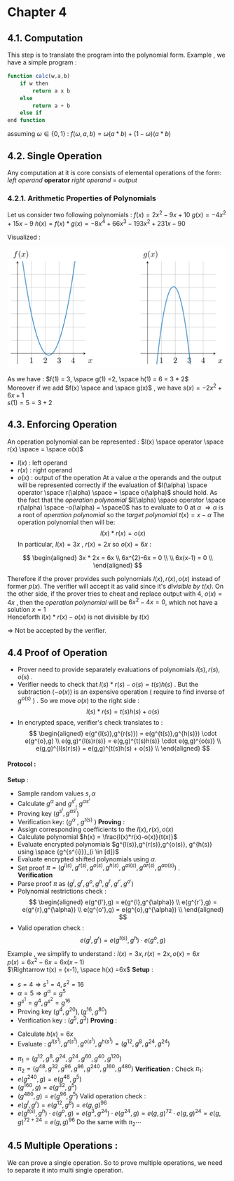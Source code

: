 # Chapter 4
## 4.1. Computation
This step is to translate the program into the polynomial form.
Example , we have a simple program : 
```javascript
function calc(w,a,b)
	if w then 
		return a x b
	else 
		return a + b
	else if 
end function
```

assuming $\omega \in \{0,1\}$  : 
$f(\omega,a,b) = \omega (a * b ) + (1- \omega )(a*b)$  
## 4.2. Single Operation 
Any computation at it is core consists of elemental operations of the form:
                 *left operand*  **operator** *right operand* = *output*
### 4.2.1. Arithmetic Properties of Polynomials
Let us consider two following polynomials : 
$f(x) = 2x^{2}-9x+10$
$g(x)=-4x^{2}+15x-9$ 
$h(x) = f(x) * g(x) = -8x^{4}+66x^{3}-193x^{2}+231x -90$

Visualized : 

![](attachments/fg.png)

As we have :
$f(1) = 3, \space  g(1) =2, \space h(1) = 6 = 3 * 2$    
Moreover if we add $f(x) \space and \space g(x)$ , we have $s(x) = -2x^{2}+6x+1$  
$s(1)=5= 3+2$ 

## 4.3. Enforcing Operation
An operation polynomial can be represented :
$l(x) \space operator \space r(x) \space = \space o(x)$ 
* $l(x)$ : left operand
* $r(x)$ : right operand
* $o(x)$ : output of the operation
At a value $\alpha$ the operands and the output will be represented correctly if the evaluation of $l(\alpha) \space operator \space r(\alpha) \space = \space o(\alpha)$ should hold.
As the fact that the *operation polynomial* $l(\alpha) \space operator \space r(\alpha) \space -o(\alpha) = \space0$ has to evaluate to 0 at $\alpha$ $\Rightarrow \alpha$ is a root of *operation polynomial* so the *target polynomial* $t(x) = x- \alpha$ 
The operation polynomial then will be:
$$l(x)*r(x) = o(x)$$
In particular, $l(x) = 3x$ , $r(x) = 2x$ so $o(x)=6x$  :

$$
\begin{aligned}
 3x * 2x = 6x \\
 6x^{2}-6x = 0 \\
            \\
 6x(x-1)  = 0 \\
\end{aligned}
$$

Therefore if the prover provides such polynomials $l(x),r(x),o(x)$ instead of former $p(x)$. The verifier will accept it as valid since it's *divisible by $t(x)$*.
On the other side, if the prover tries to cheat and replace output with 4, $o(x)=4x$ , then the *operation polynomial* will be $6x^{2}-4x =0$, which not have a solution $x=1$  
Henceforth $l(x)*r(x) -o(x)$ is not divisible by $t(x)$ 

$\Rightarrow$ Not be accepted by the verifier.
## 4.4 Proof of Operation 

- Prover need to provide separately evaluations of polynomials $l(s),r(s),o(s)$ . 
- Verifier needs to check that $l(s) * r(s) -o(s) = t(s)h(s)$ . But the subtraction $(-o(x))$ is an expensive operation ( require to find inverse of $g^{o(s)}$ ) . So we move $o(x)$  to the right side : 
  $$l(s) * r(s)  = t(s)h(s) + o(s)$$
- In encrypted space, verifier's check translates to :
$$
\begin{aligned}
e(g^{l(s)},g^{r(s)}) = e(g^{t(s)},g^{h(s)}) \cdot e(g^{o},g) \\
e(g,g)^{l(s)r(s)} = e(g,g)^{t(s)h(s)} \cdot e(g,g)^{o(s)}    \\
e(g,g)^{l(s)r(s)} = e(g,g)^{t(s)h(s) + o(s)}                 \\
\end{aligned}
$$
#### Protocol : 
**Setup** :
- Sample random values $s,\alpha$
- Calculate $g^{\alpha}$ and $g^{s^{i}}$, $g^{\alpha s^{i}}$
- Proving key ($g^{s^{i}},g^{\alpha s^{i}}$)
- Verification key: ($g^{\alpha}$ , $g^{t(s)}$ )
**Proving** :
- Assign corresponding coefficients to the $l(x), r(x), o(x)$ 
- Calculate polynomial $h(x) = \frac{l(x)*r(x)-o(x)}{t(x)}$
- Evaluate encrypted polynomials $g^{l(s)},g^{r(s)},g^{o(s)}, g^{h(s)} using \space {g^{s^{i}}}_{i \in [d]}$  
- Evaluate encrypted shifted polynomials using $\alpha$.
- Set proof $\pi = (g^{l(s)},g^{r(s)},g^{o(s)}, g^{h(s)},g^{\alpha l(s)},g^{\alpha r(s)},g^{\alpha o(s)})$ .  
**Verification** 
- Parse proof $\pi$ as $(g^{l},g^{r},g^{o}, g^{h},g^{l'},g^{r'},g^{o'})$ 
- Polynomial restrictions check :  
$$
\begin{aligned}
e(g^{l'},g) = e(g^{l},g^{\alpha}) \\
e(g^{r'},g) = e(g^{r},g^{\alpha}) \\
e(g^{o'},g) = e(g^{o},g^{\alpha}) \\
\end{aligned}
$$
- Valid operation check : 
$$e(g^{l},g^{r}) = e(g^{t(s)},g^{h}) \cdot e(g^{o},g)$$

Example , we simplify to understand  :
$l(x) = 3x, r(x) =2x, o(x) = 6x$  
$p(x) = 6x^{2} -6x =6x(x-1)$  
$\Rightarrow t(x) = (x-1), \space h(x) =6x$ 
**Setup**  :
- $s=4 \Rightarrow s^{1} =4, s^{2}=16$   
- $\alpha =5 \Rightarrow g^{\alpha} = g^{5}$
- $g^{s^{1}}=g^{4}, g^{s^{2}}=g^{16}$    
- Proving key $(g^{4},g^{20}),(g^{16},g^{80})$
- Verification key : $(g^{5},g^{3})$ 
**Proving** :
* Calculate $h(x) = 6x$
* Evaluate :   $g^{l(s^1)},g^{r(s^1)},g^{o(s^1)}, g^{h(s^1)} = (g^{12},g^{8},g^{24},g^{24})$
- $\pi_{1} =(g^{12},g^{8},g^{24},g^{24},g^{60},g^{40},g^{120})$
- $\pi_{2}=(g^{48},g^{32},g^{96},g^{96},g^{240},g^{160},g^{480})$
**Verification** : 
Check $\pi_{1} :$ 
- $e(g^{240},g)=e(g^{48},g^{5})$ 
- $(g^{160},g)= e(g^{32},g^{5})$ 
- $(g^{480},g)=e(g^{96},g^{5})$
Valid operation check : 
- $e(g^{l},g^{r})=e(g^{12},g^{8})=e(g,g)^{96}$ 
- $e(g^{t(s)},g^{h}) \cdot e(g^{o},g) =e(g^{3},g^{24}) \cdot e(g^{24},g) =e(g,g)^{72} \cdot e(g,g)^{24}=e(g,g)^{72+24}=e(g,g)^{96}$ 
Do the same with $\pi_{2} \cdots$ 

## 4.5 Multiple Operations :
We can prove a single operation. So to prove multiple operations, we need to separate it into multi single operation.



